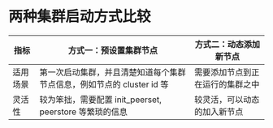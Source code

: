# 两种集群启动方式比较

| 指标 | 方式一：预设置集群节点 | 方式二：动态添加新节点 |
| ------ | ------ | ------ |
| 适用场景 | 第一次启动集群，并且清楚知道每个集群节点信息，例如节点的 cluster id 等 | 需要添加节点到正在运行的集群之中 |
| 灵活性 | 较为笨拙，需要配置 init_peerset, peerstore 等繁琐的信息 | 较灵活，可以动态的加入新节点 | 
